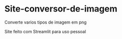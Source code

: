 # Site-conversor-de-imagem
Converte varios tipos de imagem em png

Site feito com Streamlit para uso pessoal
